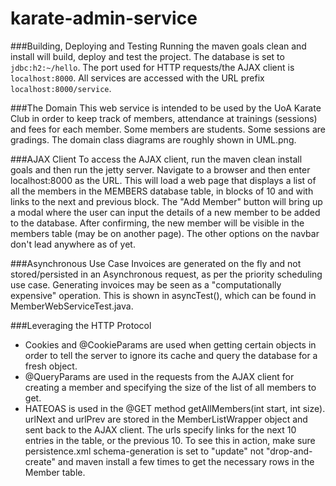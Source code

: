 # karate-admin-service

###Building, Deploying and Testing
Running the maven goals clean and install will build, deploy and test the project. The database is set to `jdbc:h2:~/hello`. The port used for HTTP requests/the AJAX client is `localhost:8000`. All services are accessed with the URL prefix `localhost:8000/service`.


###The Domain
This web service is intended to be used by the UoA Karate Club in order to keep track of members, attendance at trainings (sessions) and fees for each member. Some members are students. Some sessions are gradings. The domain class diagrams are roughly shown in UML.png.


###AJAX Client
To access the AJAX client, run the maven clean install goals and then run the jetty server. Navigate to a browser and then enter localhost:8000 as the URL. This will load a web page that displays a list of all the members in the MEMBERS database table, in blocks of 10 and with links to the next and previous block. The "Add Member" button will bring up a modal where the user can input the details of a new member to be added to the database. After confirming, the new member will be visible in the members table (may be on another page). The other options on the navbar don't lead anywhere as of yet.


###Asynchronous Use Case
Invoices are generated on the fly and not stored/persisted in an Asynchronous request, as per the priority scheduling use case. Generating invoices may be seen as a "computationally expensive" operation. This is shown in asyncTest(), which can be found in MemberWebServiceTest.java. 


###Leveraging the HTTP Protocol
- Cookies and @CookieParams are used when getting certain objects in order to tell the server to ignore its cache and query the database for a fresh object.
- @QueryParams are used in the requests from the AJAX client for creating a member and specifying the size of the list of all members to get. 
- HATEOAS is used in the @GET method getAllMembers(int start, int size). urlNext and urlPrev are stored in the MemberListWrapper object and sent back to the AJAX client. The urls specify links for the next 10 entries in the table, or the previous 10. To see this in action, make sure persistence.xml schema-generation is set to "update" not "drop-and-create" and maven install a few times to get the necessary rows in the Member table.

